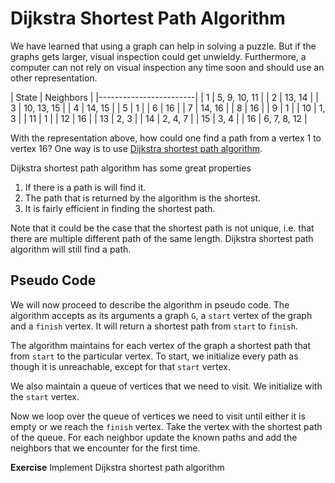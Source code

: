 # Dijkstra Shortest Path Algorithm

We have learned that using a graph can help in solving a puzzle. But if the
graphs gets larger, visual inspection could get unwieldy. Furthermore, a
computer can not rely on visual inspection any time soon and should use an other
representation.

| State  | Neighbors     |
|------------------------|
| 1  | 5, 9, 10, 11      |
| 2  | 13, 14            |
| 3  | 10, 13, 15        |
| 4  | 14, 15            |
| 5  | 1                 |
| 6  | 16                |
| 7  | 14, 16            |
| 8  | 16                |
| 9  | 1                 |
| 10 | 1, 3              |
| 11 | 1                 |
| 12 | 16                |
| 13 | 2, 3              |
| 14 | 2, 4, 7           |
| 15 | 3, 4              |
| 16 | 6, 7, 8, 12       |

With the representation above, how could one find a path from a vertex 1 to
vertex 16? One way is to use [Dijkstra shortest path algorithm][dijkstra].

Dijkstra shortest path algorithm has some great properties

1. If there is a path is will find it.
2. The path that is returned by the algorithm is the shortest.
3. It is fairly efficient in finding the shortest path.

Note that it could be the case that the shortest path is not unique, i.e. that
there are multiple different path of the same length. Dijkstra shortest path
algorithm will still find a path.

## Pseudo Code

We will now proceed to describe the algorithm in pseudo code. The algorithm
accepts as its arguments a graph `G`, a `start` vertex of the graph and a `finish`
vertex. It will return a shortest path from `start` to `finish`.

The algorithm maintains for each vertex of the graph a shortest path that from
`start` to the particular vertex. To start, we initialize every path as though
it is unreachable, except for that `start` vertex.

We also maintain a queue of vertices that we need to visit. We initialize with
the `start` vertex.

Now we loop over the queue of vertices we need to visit until either it is empty
or we reach the `finish` vertex. Take the vertex with the shortest path of the
queue. For each neighbor update the known paths and add the neighbors that we
encounter for the first time.

**Exercise** Implement Dijkstra shortest path algorithm

[dijkstra]: https://en.wikipedia.org/wiki/Dijkstra's_algorithm

